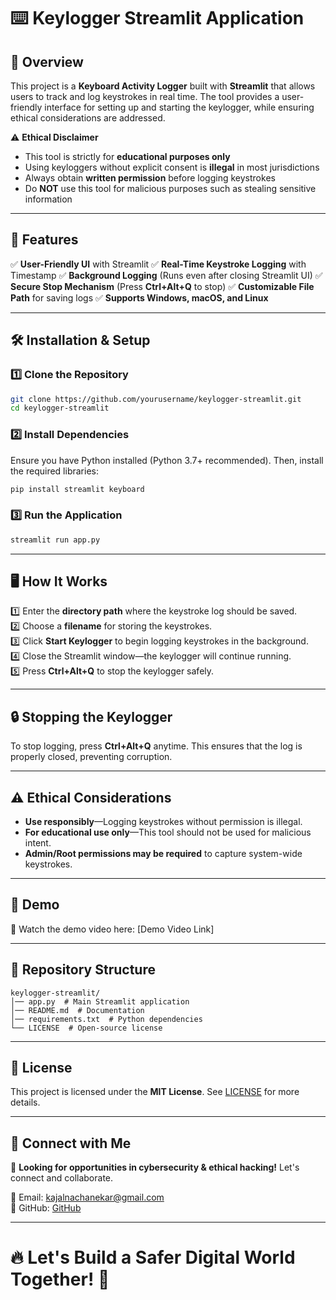 # ⌨️ Keylogger Streamlit Application

## 🚀 Overview
This project is a **Keyboard Activity Logger** built with **Streamlit** that allows users to track and log keystrokes in real time. The tool provides a user-friendly interface for setting up and starting the keylogger, while ensuring ethical considerations are addressed.

⚠️ **Ethical Disclaimer**
- This tool is strictly for **educational purposes only**
- Using keyloggers without explicit consent is **illegal** in most jurisdictions
- Always obtain **written permission** before logging keystrokes
- Do **NOT** use this tool for malicious purposes such as stealing sensitive information

---

## 🎯 Features
✅ **User-Friendly UI** with Streamlit
✅ **Real-Time Keystroke Logging** with Timestamp
✅ **Background Logging** (Runs even after closing Streamlit UI)
✅ **Secure Stop Mechanism** (Press **Ctrl+Alt+Q** to stop)
✅ **Customizable File Path** for saving logs
✅ **Supports Windows, macOS, and Linux**

---

## 🛠️ Installation & Setup
### 1️⃣ Clone the Repository
```sh
git clone https://github.com/yourusername/keylogger-streamlit.git
cd keylogger-streamlit
```

### 2️⃣ Install Dependencies
Ensure you have Python installed (Python 3.7+ recommended). Then, install the required libraries:
```sh
pip install streamlit keyboard
```

### 3️⃣ Run the Application
```sh
streamlit run app.py
```

---

## 🖥️ How It Works
1️⃣ Enter the **directory path** where the keystroke log should be saved.  
2️⃣ Choose a **filename** for storing the keystrokes.  
3️⃣ Click **Start Keylogger** to begin logging keystrokes in the background.  
4️⃣ Close the Streamlit window—the keylogger will continue running.  
5️⃣ Press **Ctrl+Alt+Q** to stop the keylogger safely.  

---

## 🔒 Stopping the Keylogger
To stop logging, press **Ctrl+Alt+Q** anytime. This ensures that the log is properly closed, preventing corruption.

---

## ⚠️ Ethical Considerations
- **Use responsibly**—Logging keystrokes without permission is illegal.
- **For educational use only**—This tool should not be used for malicious intent.
- **Admin/Root permissions may be required** to capture system-wide keystrokes.

---

## 📌 Demo
🎥 Watch the demo video here: [Demo Video Link]

---

## 📂 Repository Structure
```
keylogger-streamlit/
│── app.py  # Main Streamlit application
│── README.md  # Documentation
│── requirements.txt  # Python dependencies
└── LICENSE  # Open-source license
```

---

## 📜 License
This project is licensed under the **MIT License**. See [LICENSE](LICENSE) for more details.

---

## 🤝 Connect with Me
💼 **Looking for opportunities in cybersecurity & ethical hacking!** Let's connect and collaborate.

📧 Email: kajalnachanekar@gmail.com  
🐙 GitHub: [GitHub](github.com/kajal-codes)  

---

# 🔥 Let's Build a Safer Digital World Together! 🔐

